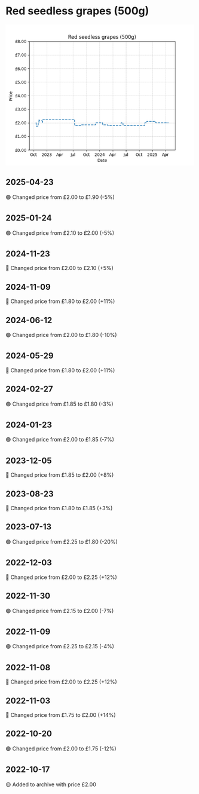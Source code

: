 # Red seedless grapes (500g)
![](charts/product-96798011.png)
## 2025-04-23
🟢 Changed price from £2.00 to £1.90 (-5%)
## 2025-01-24
🟢 Changed price from £2.10 to £2.00 (-5%)
## 2024-11-23
🔴 Changed price from £2.00 to £2.10 (+5%)
## 2024-11-09
🔴 Changed price from £1.80 to £2.00 (+11%)
## 2024-06-12
🟢 Changed price from £2.00 to £1.80 (-10%)
## 2024-05-29
🔴 Changed price from £1.80 to £2.00 (+11%)
## 2024-02-27
🟢 Changed price from £1.85 to £1.80 (-3%)
## 2024-01-23
🟢 Changed price from £2.00 to £1.85 (-7%)
## 2023-12-05
🔴 Changed price from £1.85 to £2.00 (+8%)
## 2023-08-23
🔴 Changed price from £1.80 to £1.85 (+3%)
## 2023-07-13
🟢 Changed price from £2.25 to £1.80 (-20%)
## 2022-12-03
🔴 Changed price from £2.00 to £2.25 (+12%)
## 2022-11-30
🟢 Changed price from £2.15 to £2.00 (-7%)
## 2022-11-09
🟢 Changed price from £2.25 to £2.15 (-4%)
## 2022-11-08
🔴 Changed price from £2.00 to £2.25 (+12%)
## 2022-11-03
🔴 Changed price from £1.75 to £2.00 (+14%)
## 2022-10-20
🟢 Changed price from £2.00 to £1.75 (-12%)
## 2022-10-17
🟡 Added to archive with price £2.00